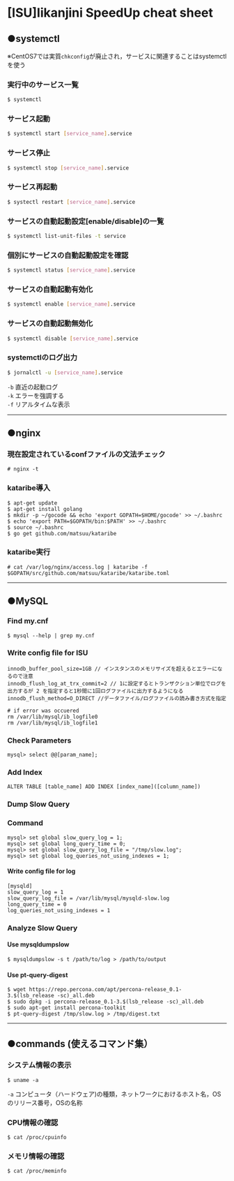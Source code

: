 # [ISU]Iikanjini SpeedUp cheat sheet
## ●systemctl
※CentOS7では実質`chkconfig`が廃止され，サービスに関連することはsystemctlを使う
### 実行中のサービス一覧
```bash
$ systemctl
```

### サービス起動
```bash
$ systemctl start [service_name].service
```

### サービス停止
```bash
$ systemctl stop [service_name].service
```

### サービス再起動
```bash
$ systectl restart [service_name].service
```

### サービスの自動起動設定[enable/disable]の一覧
```bash
$ systemctl list-unit-files -t service
```

### 個別にサービスの自動起動設定を確認
```bash
$ systemctl status [service_name].service
```

### サービスの自動起動有効化
```bash
$ systemctl enable [service_name].service
```
### サービスの自動起動無効化
```bash
$ systemctl disable [service_name].service
```

### systemctlのログ出力
```bash
$ jornalctl -u [service_name].service
```
`-b` 直近の起動ログ  
`-k` エラーを強調する  
`-f` リアルタイムな表示  

---

## ●nginx
### 現在設定されているconfファイルの文法チェック
```
# nginx -t
```

### kataribe導入
```
$ apt-get update
$ apt-get install golang
$ mkdir -p ~/gocode && echo 'export GOPATH=$HOME/gocode' >> ~/.bashrc
$ echo 'export PATH=$GOPATH/bin:$PATH' >> ~/.bashrc
$ source ~/.bashrc
$ go get github.com/matsuu/kataribe
```

### kataribe実行
```
# cat /var/log/nginx/access.log | kataribe -f $GOPATH/src/github.com/matsuu/kataribe/kataribe.toml
```

---

## ●MySQL
### Find my.cnf
```
$ mysql --help | grep my.cnf
```
### Write config file for ISU
```
innodb_buffer_pool_size=1GB // インスタンスのメモリサイズを超えるとエラーになるので注意
innodb_flush_log_at_trx_commit=2 // 1に設定するとトランザクション単位でログを出力するが 2 を指定すると1秒間に1回ログファイルに出力するようになる
innodb_flush_method=O_DIRECT //データファイル/ログファイルの読み書き方式を指定
```
```
# if error was occuered
rm /var/lib/mysql/ib_logfile0
rm /var/lib/mysql/ib_logfile1
```
### Check Parameters
```
mysql> select @@[param_name];
```
### Add Index
```
ALTER TABLE [table_name] ADD INDEX [index_name]([column_name])
```


### Dump Slow Query
### Command
```
mysql> set global slow_query_log = 1;
mysql> set global long_query_time = 0;
mysql> set global slow_query_log_file = "/tmp/slow.log";
mysql> set global log_queries_not_using_indexes = 1;
```
#### Write config file for log
```
[mysqld]
slow_query_log = 1
slow_query_log_file = /var/lib/mysql/mysqld-slow.log
long_query_time = 0
log_queries_not_using_indexes = 1
```
### Analyze Slow Query
#### Use mysqldumpslow
```
$ mysqldumpslow -s t /path/to/log > /path/to/output
```
#### Use pt-query-digest
```
$ wget https://repo.percona.com/apt/percona-release_0.1-3.$(lsb_release -sc)_all.deb
$ sudo dpkg -i percona-release_0.1-3.$(lsb_release -sc)_all.deb
$ sudo apt-get install percona-toolkit
$ pt-query-digest /tmp/slow.log > /tmp/digest.txt
```


---

## ●commands (使えるコマンド集）
### システム情報の表示
```
$ uname -a
```
`-a` コンピュータ（ハードウェア)の種類，ネットワークにおけるホスト名，OSのリリース番号，OSの名称

### CPU情報の確認
```
$ cat /proc/cpuinfo
```

### メモリ情報の確認
```
$ cat /proc/meminfo
```

